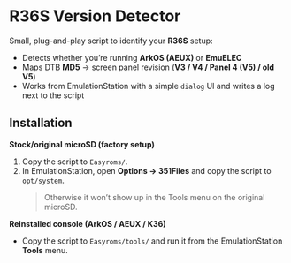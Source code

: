 # R36S Version Detector

Small, plug-and-play script to identify your **R36S** setup:
- Detects whether you’re running **ArkOS (AEUX)** or **EmuELEC**
- Maps DTB **MD5** → screen panel revision (**V3 / V4 / Panel 4 (V5) / old V5**)
- Works from EmulationStation with a simple `dialog` UI and writes a log next to the script

## Installation

**Stock/original microSD (factory setup)**  
1. Copy the script to `Easyroms/`.  
2. In EmulationStation, open **Options → 351Files** and copy the script to `opt/system`.  
   > Otherwise it won’t show up in the Tools menu on the original microSD.

**Reinstalled console (ArkOS / AEUX / K36)**  
- Copy the script to `Easyroms/tools/` and run it from the EmulationStation **Tools** menu.
